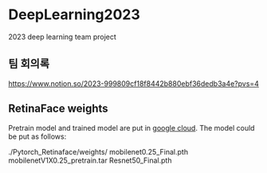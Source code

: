 # DeepLearning2023

2023 deep learning team project

## 팀 회의록

https://www.notion.so/2023-999809cf18f8442b880ebf36dedb3a4e?pvs=4

## RetinaFace weights

Pretrain model and trained model are put in [google cloud](https://drive.google.com/drive/folders/1oZRSG0ZegbVkVwUd8wUIQx8W7yfZ_ki1). The model could be put as follows:

  ./Pytorch_Retinaface/weights/
      mobilenet0.25_Final.pth
      mobilenetV1X0.25_pretrain.tar
      Resnet50_Final.pth

